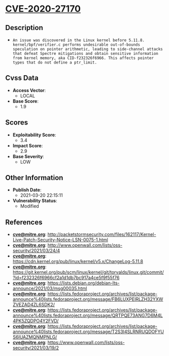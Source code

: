 
# [CVE-2020-27170](http://packetstormsecurity.com/files/162117/Kernel-Live-Patch-Security-Notice-LSN-0075-1.html)

## Description

- `An issue was discovered in the Linux kernel before 5.11.8. kernel/bpf/verifier.c performs undesirable out-of-bounds speculation on pointer arithmetic, leading to side-channel attacks that defeat Spectre mitigations and obtain sensitive information from kernel memory, aka CID-f232326f6966. This affects pointer types that do not define a ptr_limit.`

## Cvss Data

- **Access Vector**:
  - LOCAL
- **Base Score**:
  - 1.9

## Scores

- **Exploitability Score**:
  - 3.4
- **Impact Score**:
  - 2.9
- **Base Severity**:
  - LOW

## Other Information

- **Publish Date**:
  - 2021-03-20 22:15:11
- **Vulnerability Status**:
  - Modified

## References

- **cve@mitre.org**: http://packetstormsecurity.com/files/162117/Kernel-Live-Patch-Security-Notice-LSN-0075-1.html
- **cve@mitre.org**: http://www.openwall.com/lists/oss-security/2021/03/24/4
- **cve@mitre.org**: https://cdn.kernel.org/pub/linux/kernel/v5.x/ChangeLog-5.11.8
- **cve@mitre.org**: https://git.kernel.org/pub/scm/linux/kernel/git/torvalds/linux.git/commit/?id=f232326f6966cf2a1d1db7bc917a4ce5f9f55f76
- **cve@mitre.org**: https://lists.debian.org/debian-lts-announce/2021/03/msg00035.html
- **cve@mitre.org**: https://lists.fedoraproject.org/archives/list/package-announce%40lists.fedoraproject.org/message/FB6LUXPEIRLZH32YXWZVEZAD4ZL6SDK2/
- **cve@mitre.org**: https://lists.fedoraproject.org/archives/list/package-announce%40lists.fedoraproject.org/message/QRTPQE73ANG7D6M4L4PK5ZQDPO4Y2FVD/
- **cve@mitre.org**: https://lists.fedoraproject.org/archives/list/package-announce%40lists.fedoraproject.org/message/T2S3I4SLRNRUQDOFYUS6IUAZMQNMPNLG/
- **cve@mitre.org**: https://www.openwall.com/lists/oss-security/2021/03/19/2
